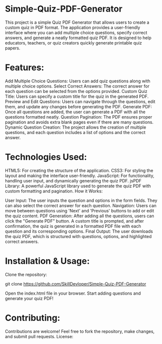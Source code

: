 # Simple-Quiz-PDF-Generator
This project is a simple Quiz PDF Generator that allows users to create a custom quiz in PDF format. The application provides a user-friendly interface where you can add multiple choice questions, specify correct answers, and generate a neatly formatted quiz PDF. It is designed to help educators, teachers, or quiz creators quickly generate printable quiz papers.

# Features:

Add Multiple Choice Questions: Users can add quiz questions along with multiple choice options.
Select Correct Answers: The correct answer for each question can be selected from the options provided.
Custom Quiz Title: Users can specify a custom title for the quiz in the generated PDF.
Preview and Edit Questions: Users can navigate through the questions, edit them, and update any changes before generating the PDF.
Generate PDF: Once all questions are added, the user can generate a PDF with all the questions formatted neatly.
Question Pagination: The PDF ensures proper pagination and avoids extra blank pages even if there are many questions.
Dynamic Question Creation: The project allows the creation of multiple questions, and each question includes a list of options and the correct answer.

# Technologies Used:

HTML5: For creating the structure of the application.
CSS3: For styling the layout and making the interface user-friendly.
JavaScript: For functionality, handling user input, and dynamically generating the quiz PDF.
jsPDF Library: A powerful JavaScript library used to generate the quiz PDF with custom formatting and pagination.
How it Works:

User Input: The user inputs the question and options in the form fields. They can also select the correct answer for each question.
Navigation: Users can move between questions using 'Next' and 'Previous' buttons to add or edit the quiz content.
PDF Generation: After adding all the questions, users can click the "Generate PDF" button. A custom title is prompted, and after confirmation, the quiz is generated in a formatted PDF file with each question and its corresponding options.
Final Output: The user downloads the quiz PDF, which is structured with questions, options, and highlighted correct answers.

# Installation & Usage:

Clone the repository:

git clone https://github.com/SkillDevloper/Simple-Quiz-PDF-Generator

Open the index.html file in your browser.
Start adding questions and generate your quiz PDF!

# Contributing:

Contributions are welcome! Feel free to fork the repository, make changes, and submit pull requests.
License:
